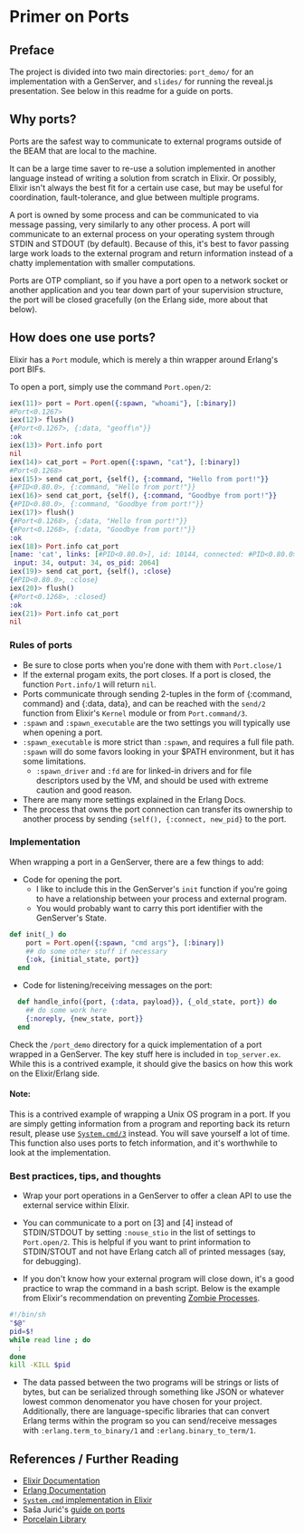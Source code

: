 # Primer on Ports

## Preface
The project is divided into two main directories: `port_demo/` for an implementation with a GenServer, and `slides/` for running the reveal.js presentation. See below in this readme for a guide on ports. 

## Why ports?
Ports are the safest way to communicate to external programs outside of the BEAM that are local to the machine. 

It can be a large time saver to re-use a solution implemented in another language instead of writing a solution from scratch in Elixir. Or possibly, Elixir isn't always the best fit for a certain use case, but may be useful for coordination, fault-tolerance, and glue between multiple programs.

A port is owned by some process and can be communicated to via message passing, very similarly to any other process. A port will communicate to an external process on your operating system through STDIN and STDOUT (by default). Because of this, it's best to favor passing large work loads to the external program and return information instead of a chatty implementation with smaller computations.

Ports are OTP compliant, so if you have a port open to a network socket or another application and you tear down part of your supervision structure, the port will be closed gracefully (on the Erlang side, more about that below).


## How does one use ports?
Elixir has a `Port` module, which is merely a thin wrapper around Erlang's port BIFs.

To open a port, simply use the command `Port.open/2`: 
```elixir
iex(11)> port = Port.open({:spawn, "whoami"}, [:binary])
#Port<0.1267>
iex(12)> flush()
{#Port<0.1267>, {:data, "geoff\n"}}
:ok
iex(13)> Port.info port
nil
iex(14)> cat_port = Port.open({:spawn, "cat"}, [:binary])
#Port<0.1268>
iex(15)> send cat_port, {self(), {:command, "Hello from port!"}}
{#PID<0.80.0>, {:command, "Hello from port!"}}
iex(16)> send cat_port, {self(), {:command, "Goodbye from port!"}}
{#PID<0.80.0>, {:command, "Goodbye from port!"}}
iex(17)> flush()
{#Port<0.1268>, {:data, "Hello from port!"}}
{#Port<0.1268>, {:data, "Goodbye from port!"}}
:ok
iex(18)> Port.info cat_port
[name: 'cat', links: [#PID<0.80.0>], id: 10144, connected: #PID<0.80.0>,
 input: 34, output: 34, os_pid: 2064]
iex(19)> send cat_port, {self(), :close}
{#PID<0.80.0>, :close}
iex(20)> flush()
{#Port<0.1268>, :closed}
:ok
iex(21)> Port.info cat_port
nil
```


### Rules of ports
- Be sure to close ports when you're done with them with `Port.close/1`
- If the external progam exits, the port closes. If a port is closed, the function `Port.info/1` will return `nil`.
- Ports communicate through sending 2-tuples in the form of {:command, command} and {:data, data}, and can be reached with the `send/2` function from Elixir's `Kernel` module or from `Port.command/3`.
- `:spawn` and `:spawn_executable` are the two settings you will typically use when opening a port. 
- `:spawn_executable` is more strict than `:spawn`, and requires a full file path. `:spawn` will do some favors looking in your $PATH environment, but it has some limitations. 
  - `:spawn_driver` and `:fd` are for linked-in drivers and for file descriptors used by the VM, and should be used with extreme caution and good reason.
- There are many more settings explained in the Erlang Docs.
- The process that owns the port connection can transfer its ownership to another process by sending `{self(), {:connect, new_pid}` to the port.


### Implementation
When wrapping a port in a GenServer, there are a few things to add:
- Code for opening the port.
  + I like to include this in the GenServer's `init` function if you're going to have a relationship between your process and external program. 
  + You would probably want to carry this port identifier with the GenServer's State.
```elixir
def init(_) do
    port = Port.open({:spawn, "cmd args"}, [:binary])
    ## do some other stuff if necessary
    {:ok, {initial_state, port}}
  end
```

- Code for listening/receiving messages on the port:
```elixir
  def handle_info({port, {:data, payload}}, {_old_state, port}) do
    ## do some work here
    {:noreply, {new_state, port}}
  end
```

Check the `/port_demo` directory for a quick implementation of a port wrapped in a GenServer. The key stuff here is included in `top_server.ex`. While this is a contrived example, it should give the basics on how this work on the Elixir/Erlang side.


#### Note:
This is a contrived example of wrapping a Unix OS program in a port. If you are simply getting information from a program and reporting back its return result, please use [`System.cmd/3`](https://hexdocs.pm/elixir/System.html#cmd/3) instead. You will save yourself a lot of time. This function also uses ports to fetch information, and it's worthwhile to look at the implementation.


### Best practices, tips, and thoughts
- Wrap your port operations in a GenServer to offer a clean API to use the external service within Elixir.

- You can communicate to a port on [3] and [4] instead of STDIN/STDOUT by setting `:nouse_stio` in the list of settings to `Port.open/2`. This is helpful if you want to print information to STDIN/STOUT and not have Erlang catch all of printed messages (say, for debugging).

- If you don't know how your external program will close down, it's a good practice to wrap the command in a bash script. Below is the example from Elixir's recommendation on preventing [Zombie Processes](https://hexdocs.pm/elixir/Port.html#module-zombie-processes).
```bash
#!/bin/sh
"$@"
pid=$!
while read line ; do
  :
done
kill -KILL $pid
```

- The data passed between the two programs will be strings or lists of bytes, but can be serialized through something like JSON or whatever lowest common denomenator you have chosen for your project. Additionally, there are language-specific libraries that can convert Erlang terms within the program so you can send/receive messages with `:erlang.term_to_binary/1` and `:erlang.binary_to_term/1`. 


## References / Further Reading
- [Elixir Documentation](https://hexdocs.pm/elixir/Port.html)
- [Erlang Documentation](http://erlang.org/doc/man/erlang.html#open_port-2)
- [`System.cmd` implementation in Elixir](https://github.com/elixir-lang/elixir/blob/master/lib/elixir/lib/system.ex#L592)
- Saša Jurić's [guide on ports](http://theerlangelist.com/article/outside_elixir)
- [Porcelain Library](https://github.com/alco/porcelain)